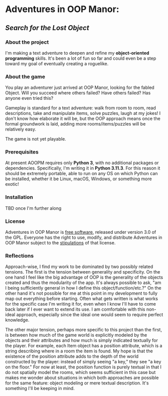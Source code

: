 # Adventures in OOP Manor:
## *Search for the Lost Object*

### About the project
I'm making a text adventure to deepen and refine my **object-oriented programming** skills. It's been a lot of fun so far and could even be a step toward my goal of eventually creating a roguelike.

### About the game
You play an adventurer just arrived at OOP Manor, looking for the fabled Object. Will you succeed where others failed? Have others failed? Has anyone even tried this?

Gameplay is standard for a text adventure: walk from room to room, read descriptions, take and manipulate items, solve puzzles, laugh at my jokes! I don't know how elaborate it will be, but the OOP approach means once the formal groundwork is laid, adding more rooms/items/puzzles will be relatively easy.

The game is not yet playable.

### Prerequisites
At present AOOPM requires only **Python 3**, with no additional packages or dependencies. Specifically, I'm writing it in **Python 3.11.3**. For this reason it should be extremely portable, able to run on any OS on which Python can be installed, whether it be Linux, macOS, Windows, or something more exotic!

### Installation
TBD once I'm further along

### License
Adventures in OOP Manor is [free software](https://www.fsf.org/about/what-is-free-software), released under version 3.0 of the GPL. Everyone has the right to use, modify, and distribute Adventures in OOP Manor subject to the [stipulations](https://github.com/jwjacobson/oopmanor/blob/main/License) of that license.

### Reflections
Approach-wise, I find my work to be dominated by two possibly related tensions. The first is the tension between generality and specificity. On the one hand I feel like the big advantage of OOP is the generality of the objects created and thus the modularity of the app. It's always possible to ask, "am I being sufficiently general in how I define this object/function/etc.?" On the other hand it's not possible for me at this point in my development to fully map out everything before starting. Often what gets written is what works for the specific case I'm writing it for, even when I know I'll have to come back later if I ever want to extend its use. I am comfortable with this non-ideal approach, especially since the ideal one would seem to require perfect knowledge.

The other major tension, perhaps more specific to this project than the first, is between how much of the game world is explicitly modeled by the objects and their attributes and how much is simply indicated textually for the player. For example, each Item object has a position attribute, which is a string describing where in a room the item is found. My hope is that the existence of the position attribute adds to the depth of the world constructed by the player: instead of simply seeing "a key," they see  "a key on the floor." For now at least, the position function is purely textual in that I do not spatially model the rooms, which seems sufficient in this case but makes me wonder about situations in which both approaches are possible for the same feature: object modeling or mere textual description. It's something I'll be keeping in mind.   
